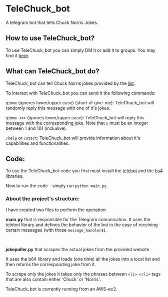 # TeleChuck_bot
A telegram bot that tells Chuck Norris Jokes.

## How to use TeleChuck_bot?
To use TeleChuck_bot you can simply DM it or add it to groups. You may find it [here](https://t.me/TeleChuck_bot).

## What can TeleChuck_bot do?
TeleChuck_bot can tell Chuck Norris jokes provided by the [list](https://parade.com/968666/parade/chuck-norris-jokes/).


To interact with TeleChuck_bot you can send it the following commands:

`gimme` (ignores lower/upper case) (short of give-me): TeleChuck_bot will randomly reply this message with one of it's jokes.

`gimme <x>` (ignores lower/upper case): TeleChuck_bot will reply this message with the corresponding joke. Note that `x` must be an integer between 1 and 101 (inclusive). 

`/help` or `/start`: TeleChuck_bot will provide information about it's capabilities and functionalities.

## Code:
To use the TeleChuck_bot code you first must install the [telebot](https://github.com/eternnoir/pyTelegramBotAPI) and the [bs4](https://pypi.org/project/beautifulsoup4/) libraries.

Now to run the code - simply run `python main.py`.

### About the project's structure:

I have created two files to perform the operation:

**main.py** that is responsible for the Telegram comunication.
It uses the telebot library and defines the behavior of the bot in the case of receiving certain messages (with those `message_handler`s).

<br/>

**jokepuller.py** that scrapes the actual jokes from the provided website.

It uses the b64 library and loads (one time) all the jokes into a local list and then returns the corresponding joke from it.

To scrape only the jokes it takes only the phrases between `<li> </li>` tags that are also contain either 'Chuck' or 'Norris'.


TeleChuck_bot is currently running from an AWS-ec2.
